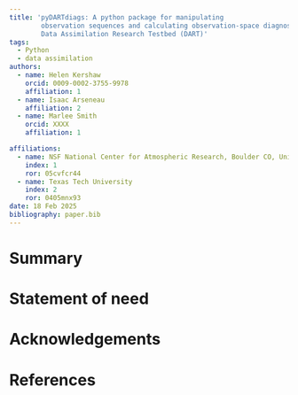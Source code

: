 ```yaml
---
title: 'pyDARTdiags: A python package for manipulating 
        observation sequences and calculating observation-space diagnostics for the 
        Data Assimilation Research Testbed (DART)'
tags:
  - Python
  - data assimilation
authors:
  - name: Helen Kershaw
    orcid: 0009-0002-3755-9978
    affiliation: 1
  - name: Isaac Arseneau
    affiliation: 2
  - name: Marlee Smith
    orcid: XXXX
    affiliation: 1

affiliations:
  - name: NSF National Center for Atmospheric Research, Boulder CO, United States
    index: 1
    ror: 05cvfcr44
  - name: Texas Tech University
    index: 2
    ror: 0405mnx93
date: 18 Feb 2025
bibliography: paper.bib
---
```


# Summary 

# Statement of need


# Acknowledgements

# References